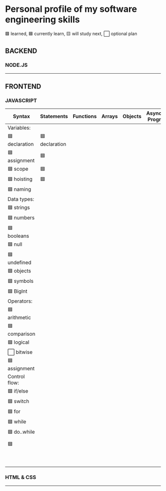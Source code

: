 # Personal profile of my software engineering skills

🟩 learned, 🟦 currently learn, 🟨 will study next, ⬜ optional plan

## BACKEND

### NODE.JS






___

## FRONTEND

### JAVASCRIPT

| Syntax         | Statements            | Functions             | Arrays              | Objects       | Asynchronous Programming | Regular Expressions |
|----------------|-----------------------|-----------------------|---------------------|---------------|--------------------------|---------------------|
|  Variables:    |                       |                       |                     |               |                          |                     |
| 🟦 declaration | 🟦 declaration   |                       |                     |               |                          |                     |
| 🟦 assignment  | 🟦           |                       |                     |               |                          |                     |
| 🟦 scope       | 🟦           |                       |                     |               |                          |                     |
| 🟦 hoisting    | 🟦           |                       |                     |               |                          |                     |
| 🟦 naming      |              |                       |                     |               |                          |                     |
| Data types:    |          |                       |                     |               |                          |                     |
| 🟦 strings     |          |                       |                     |               |                          |                     |
| 🟦 numbers     |            |                       |                     |               |                          |                     |
| 🟦 booleans    |           |                       |                     |               |                          |                     |
| 🟦 null        |           |                       |                     |               |                          |                     |
| 🟦 undefined   |            |                       |                     |               |                          |                     |
| 🟦 objects     |          |                       |                     |               |                          |                     |
| 🟦 symbols     |           |                       |                     |               |                          |                     |
| 🟦 BigInt      |          |                       |                     |               |                          |                     |
| Operators:     |           |                       |                     |               |                          |                     |
| 🟦 arithmetic  |            |                       |                     |               |                          |                     |
| 🟦 comparison  |             |                       |                     |               |                          |                     |
| 🟦 logical     |             |                       |                     |               |                          |                     |
| ⬜ bitwise     |             |                       |                     |               |                          |                     |
| 🟦 assignment  |           |                       |                     |               |                          |                     |
| Control flow:  |             |                       |                     |               |                          |                     |
| 🟦 if/else     |           |                       |                     |               |                          |                     |
| 🟦 switch      |          |                       |                     |               |                          |                     |
| 🟦 for         |          |                       |                     |               |                          |                     |
| 🟦 while       |         |                       |                     |               |                          |                     |
| 🟦 do..while   |          |                       |                     |               |                          |                     |
|             |             |                       |                     |               |                          |                     |
| 🟦            |            |                       |                     |               |                          |                     |
|            |                       |                       |                     |               |                          |                     |
|            |                       |                       |                     |               |                          |                     |
|            |                       |                       |                     |               |                          |                     |
|            |                       |                       |                     |               |                          |                     |
|            |                       |                       |                     |               |                          |                     |
|            |                       |                       |                     |               |                          |                     |
|            |                       |                       |                     |               |                          |                     |
|            |                       |                       |                     |               |                          |                     |
|            |                       |                       |                     |               |                          |                     |











### HTML & CSS





___
